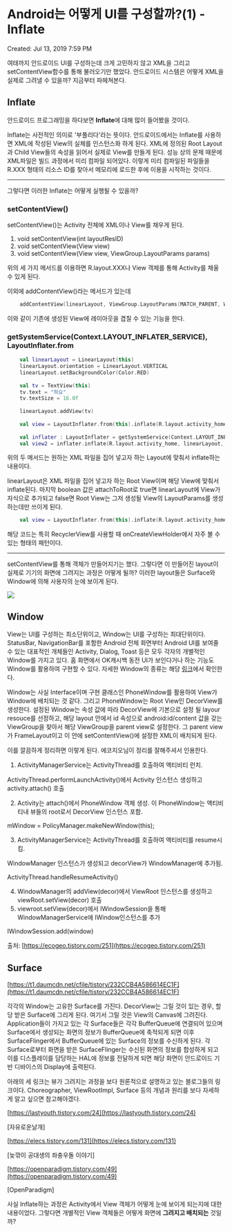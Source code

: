 # Android는 어떻게 UI를 구성할까?(1) - Inflate

Created: Jul 13, 2019 7:59 PM

여태까지 안드로이드 UI를 구성하는데 크게 고민하지 않고 XML을 그리고 setContentView함수를 통해 불러오기만 했었다. 안드로이드 시스템은 어떻게 XML을 실제로 그려낼 수 있을까? 지금부터 파헤쳐본다.

## Inflate

안드로이드 프로그래밍을 하다보면 **Inflate**에 대해 많이 들어봤을 것이다.

Inflate는 사전적인 의미로 '부풀리다'라는 뜻이다. 안드로이드에서는 Inflate를 사용하면 XML에 작성된 View의 실체를 인스턴스화 하게 된다. XML에 정의된 Root Layout과 Child View들의 속성을 읽어서 실제로 View를 만들게 된다. 성능 상의 문제 때문에 XML파일은 빌드 과정에서 미리 컴파일 되어있다. 이렇게 미리 컴파일된 파일들을 R.XXX 형태의 리소스 ID를 찾아서 메모리에 로드한 후에 이용을 시작하는 것이다.

---

그렇다면 이러한 Inflate는 어떻게 실행될 수 있을까?

### setContentView()

setContentView()는 Activity 전체에 XML이나 View를 채우게 된다.

1. void setContentView(int layoutResID)
2. void setContentView(View view)
3. void setContentView(View view, ViewGroup.LayoutParams params)

위의 세 가지 메서드를 이용하면 R.layout.XXX나 View 객체를 통해 Activity를 채울 수 있게 된다.

이외에 addContentView()라는 메서드가 있는데 

```kotlin
    addContentView(linearLayout, ViewGroup.LayoutParams(MATCH_PARENT, WRAP_CONTENT))
```

이와 같이 기존에 생성된 View에 레이아웃을 겹칠 수 있는 기능을 한다.

### getSystemService(Context.LAYOUT_INFLATER_SERVICE), LayoutInflater.from

```kotlin
    val linearLayout = LinearLayout(this)
    linearLayout.orientation = LinearLayout.VERTICAL
    linearLayout.setBackgroundColor(Color.RED)
    
    val tv = TextView(this)
    tv.text = "하요"
    tv.textSize = 16.0f
    
    linearLayout.addView(tv)
    
    val view = LayoutInflater.from(this).inflate(R.layout.activity_home, linearLayout, false)
    
    val inflater : LayoutInflater = getSystemService(Context.LAYOUT_INFLATER_SERVICE) as LayoutInflater
    val view2 = inflater.inflate(R.layout.activity_home, linearLayout, true)
```

위의 두 메서드는 원하는 XML 파일을 집어 넣고자 하는 Layout에 맞춰서 inflate하는 내용이다.

linearLayout은 XML 파일을 집어 넣고자 하는 Root View이며 해당 View에 맞춰서 inflate된다. 마지막 boolean 값은 attachToRoot로 true면 linearLayout에 View가 자식으로 추가되고 false면 Root View는 그저 생성될 View의 LayoutParams를 생성하는데만 쓰이게 된다.

```kotlin
    val view = LayoutInflater.from(this).inflate(R.layout.activity_home, linearLayout, false)
```

해당 코드는 특히 RecyclerView를 사용할 때 onCreateViewHolder에서 자주 볼 수 있는 형태의 패턴이다.

---

setContentView를 통해 객체가 만들어지기는 했다. 그렇다면 이 만들어진 layout이 실제로 기기의 화면에 그려지는 과정은 어떻게 될까? 이러한 layout들은 Surface와 Window에 의해 사용자의 눈에 보이게 된다.

![](https://i.stack.imgur.com/z1OpA.jpg)

## Window

View는 UI를 구성하는 최소단위이고, Window는 UI를 구성하는 최대단위이다. StatusBar, NavigationBar를 포함한 Android 전체 화면부터 Android UI를 보여줄 수 있는 대표적인 개체들인 Activity, Dialog, Toast 등은 모두 각자의 개별적인 Window를 가지고 있다. 홈 화면에서 OK캐시백 동전 UI가 보인다거나 하는 기능도 Window를 활용하여 구현할 수 있다. 자세한 Window의 종류는 해당 [링크](https://developer.android.com/reference/android/view/WindowManager.LayoutParams)에서 확인한다. 

Window는 사실 Interface이며 구현 클래스인 PhoneWindow를 활용하여 View가 Window에 배치되는 것 같다. 그리고 PhoneWindow는 Root View인 DecorView를 생성한다. 설정된 Window는 속성 값에 따라 DecorView에 기본으로 설정 될 layour resouce를 선정하고, 해당 layout 안에서 id 속성으로 android:id/content 값을 갖는 ViewGroup을 찾아서 해당 ViewGroup을 parent view로 설정한다. 그 parent view가 FrameLayout이고 이 안에 setContentView()에 설정한 XML이 배치되게 된다.

이를 깔끔하게 정리하면 이렇게 된다. 에코지오님이 정리를 잘해주셔서 인용한다.

1. ActivityManagerService는 ActivityThread를 호출하여 액티비티 런치. 

ActivityThread.performLaunchActivity()에서 Activity 인스턴스 생성하고 activity.attach() 호출

2. Activity는 attach()에서 PhoneWindow 객체 생성. 이 PhoneWindow는 액티비티내 뷰들의 root로서 DecorView 인스턴스 포함.

mWindow = PolicyManager.makeNewWindow(this);

3. ActivityManagerService는 ActivityThread를 호출하여 액티비티를 resume시킴.

WindowManager 인스턴스가 생성되고 decorView가 WindowManager에 추가됨.

ActivityThread.handleResumeActivity()

4. WindowManager의 addView(decor)에서 ViewRoot 인스턴스를 생성하고 viewRoot.setView(decor) 호출
5. viewroot.setView(decor)에서 IWindowSession을 통해 WindowManagerService에 IWindow인스턴스를 추가

IWindowSession.add(window)

출처: [https://ecogeo.tistory.com/251](https://ecogeo.tistory.com/251)

## Surface

[https://t1.daumcdn.net/cfile/tistory/232CCB4A586614EC1F](https://t1.daumcdn.net/cfile/tistory/232CCB4A586614EC1F)

각각의 Window는 고유한 Surface를 가진다. DecorView는 그릴 것이 있는 경우, 할당 받은 Surface에 그리게 된다. 여기서 그릴 것은 View의 Canvas에 그려진다. Application들이 가지고 있는 각 Surface들은 각각 BufferQueue에 연결되어 있으며 Surface에서 생성되는 화면의 정보가 BufferQueue에 축적되게 되면 이후 SurfaceFlinger에서 BufferQueue에 있는 Surface의 정보를 수신하게 된다. 각 Surface로부터 화면을 받은 SurfaceFlinger는 수신된 화면의 정보를 합성하게 되고 이를 디스플레이를 담당하는 HAL에 정보를 전달하게 되면 해당 화면이 안드로이드 기반 디바이스의 Display에 출력된다.

아래의 세 링크는 뷰가 그려지는 과정을 보다 원론적으로 설명하고 있는 블로그들의 링크이다. Choreographer, ViewRootImpl, Surface 등의 개념과 원리를 보다 자세하게 알고 싶으면 참고해야겠다.

[https://lastyouth.tistory.com/24](https://lastyouth.tistory.com/24)

[자유로운날개]

[https://elecs.tistory.com/131](https://elecs.tistory.com/131)

[늦깎이 공대생의 좌충우돌 이야기]

[https://openparadigm.tistory.com/49](https://openparadigm.tistory.com/49)

[OpenParadigm]

사실 Inflate하는 과정은 Activity에서 View 객체가 어떻게 눈에 보이게 되는지에 대한 내용이었다. 그렇다면 개별적인 View 객체들은 어떻게 화면에 **그려지고 배치되는** 것일까?
